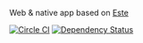 Web & native app based on [Este](https://github.com/este/este)

[![Circle CI](https://img.shields.io/circleci/project/hhjcz/shoploid/master.svg)](https://circleci.com/gh/este/este)
[![Dependency Status](https://david-dm.org/hhjcz/shoploid.svg)](https://david-dm.org/este/este)

